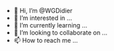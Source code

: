 - 👋 Hi, I’m @WGDidier
- 👀 I’m interested in ...
- 🌱 I’m currently learning ...
- 💞️ I’m looking to collaborate on ...
- 📫 How to reach me ...

<!---
WGDidier/WGDidier is a ✨ special ✨ repository because its `README.md` (this file) appears on your GitHub profile.
You can click the Preview link to take a look at your changes.
--->
